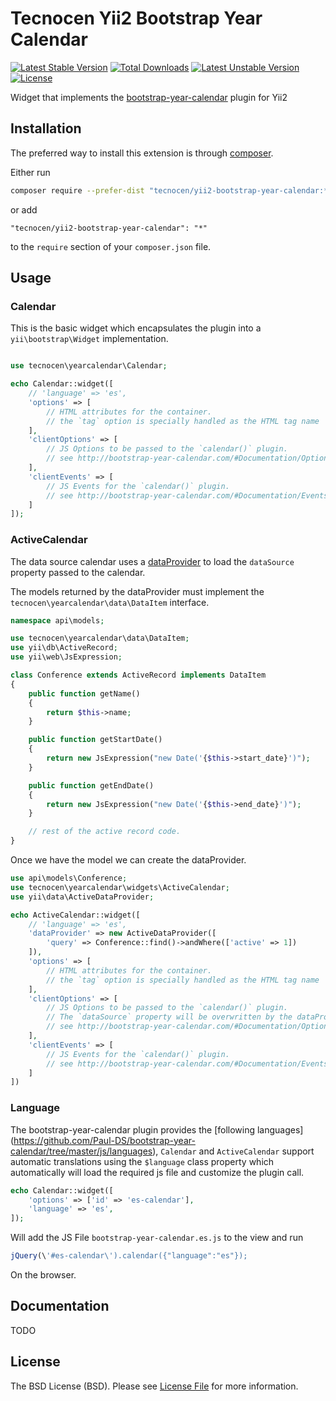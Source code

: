 # Tecnocen Yii2 Bootstrap Year Calendar

[![Latest Stable Version](https://poser.pugx.org/tecnocen/yii2-bootstrap-year-calendar/v/stable)](https://packagist.org/packages/tecnocen/yii2-bootstrap-year-calendar) [![Total Downloads](https://poser.pugx.org/tecnocen/yii2-bootstrap-year-calendar/downloads)](https://packagist.org/packages/tecnocen/yii2-bootstrap-year-calendar) [![Latest Unstable Version](https://poser.pugx.org/tecnocen/yii2-bootstrap-year-calendar/v/unstable)](https://packagist.org/packages/tecnocen/yii2-bootstrap-year-calendar) [![License](https://poser.pugx.org/tecnocen/yii2-bootstrap-year-calendar/license)](https://packagist.org/packages/tecnocen/yii2-bootstrap-year-calendar)

Widget that implements the [bootstrap-year-calendar](http://www.bootstrap-year-calendar.com/) plugin for Yii2

## Installation

The preferred way to install this extension is through [composer](http://getcomposer.org/download/).

Either run

```bash
composer require --prefer-dist "tecnocen/yii2-bootstrap-year-calendar:*"
```

or add

```
"tecnocen/yii2-bootstrap-year-calendar": "*"
```

to the `require` section of your `composer.json` file.

## Usage

### Calendar

This is the basic widget which encapsulates the plugin into a `yii\bootstrap\Widget` implementation.

```php

use tecnocen\yearcalendar\Calendar;

echo Calendar::widget([
    // 'language' => 'es',
    'options' => [
        // HTML attributes for the container.
        // the `tag` option is specially handled as the HTML tag name
    ],
    'clientOptions' => [
        // JS Options to be passed to the `calendar()` plugin.
        // see http://bootstrap-year-calendar.com/#Documentation/Options
    ],
    'clientEvents' => [
        // JS Events for the `calendar()` plugin.
        // see http://bootstrap-year-calendar.com/#Documentation/Events
    ]
]);
```

### ActiveCalendar

The data source calendar uses a [dataProvider](http://www.yiiframework.com/doc-2.0/yii-data-dataproviderinterface.html) to load the `dataSource` property passed to the calendar.

The models returned by the dataProvider must implement the `tecnocen\yearcalendar\data\DataItem` interface.

```php
namespace api\models;

use tecnocen\yearcalendar\data\DataItem;
use yii\db\ActiveRecord;
use yii\web\JsExpression;

class Conference extends ActiveRecord implements DataItem
{
    public function getName()
    {
        return $this->name;
    }

    public function getStartDate()
    {
        return new JsExpression("new Date('{$this->start_date}')");
    }

    public function getEndDate()
    {
        return new JsExpression("new Date('{$this->end_date}')");
    }

    // rest of the active record code.
}
```

Once we have the model we can create the dataProvider.

```php
use api\models\Conference;
use tecnocen\yearcalendar\widgets\ActiveCalendar;
use yii\data\ActiveDataProvider;

echo ActiveCalendar::widget([
    // 'language' => 'es',
    'dataProvider' => new ActiveDataProvider([
        'query' => Conference::find()->andWhere(['active' => 1])
    ]),
    'options' => [
        // HTML attributes for the container.
        // the `tag` option is specially handled as the HTML tag name
    ],
    'clientOptions' => [
        // JS Options to be passed to the `calendar()` plugin.
        // The `dataSource` property will be overwritten by the dataProvider.
        // see http://bootstrap-year-calendar.com/#Documentation/Options
    ],
    'clientEvents' => [
        // JS Events for the `calendar()` plugin.
        // see http://bootstrap-year-calendar.com/#Documentation/Events
    ]
])
```

### Language

The bootstrap-year-calendar plugin provides the [following languages]
(https://github.com/Paul-DS/bootstrap-year-calendar/tree/master/js/languages),
`Calendar` and `ActiveCalendar` support automatic translations using the
`$language` class property which automatically will load the required js file
and customize the plugin call.

```php
echo Calendar::widget([
    'options' => ['id' => 'es-calendar'],
    'language' => 'es',
]);
```

Will add the JS File `bootstrap-year-calendar.es.js` to the view and run

```js
jQuery(\'#es-calendar\').calendar({"language":"es"});
```

On the browser.

## Documentation

TODO

## License

The BSD License (BSD). Please see [License File](LICENSE.md) for more information.
